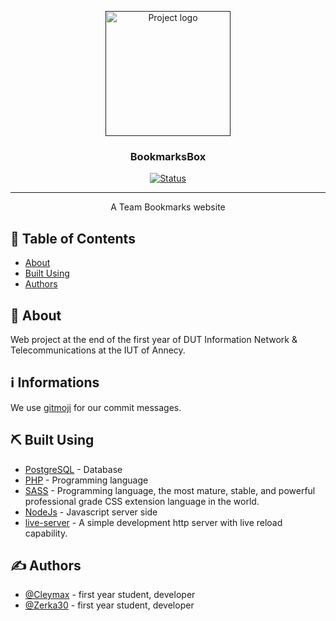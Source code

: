 <p align="center">
  <a href="" rel="noopener">
 <img width=200px height=200px src="https://i.imgur.com/VNMcJKh.png" alt="Project logo"></a>
</p>

<h3 align="center">BookmarksBox</h3>

<div align="center">

  [![Status](https://img.shields.io/badge/status-active-success.svg)]() 

</div>

---

<p align="center"> A Team Bookmarks website
    <br> 
</p>

## 📝 Table of Contents
- [About](#about)
- [Built Using](#built_using)
- [Authors](#authors)

## 🧐 About <a name = "about"></a>
Web project at the end of the first year of DUT Information Network & Telecommunications at the IUT of Annecy.

## ℹ Informations <a name = "informations"></a>
We use [gitmoji](https://gitmoji.dev/) for our commit messages.

## ⛏️ Built Using <a name = "built_using"></a>
- [PostgreSQL](https://www.postgresql.org/) - Database
- [PHP](https://www.php.net/) - Programming language
- [SASS](https://sass-lang.com/) - Programming language,  the most mature, stable, and powerful professional grade CSS extension language in the world.
- [NodeJs](https://nodejs.org/) - Javascript server side
- [live-server](https://github.com/tapio/live-server) - A simple development http server with live reload capability.

## ✍️ Authors <a name = "authors"></a>
- [@Cleymax](https://github.com/Cleymax) - first year student, developer
- [@Zerka30](https://github.com/Zerka30) - first year student, developer
